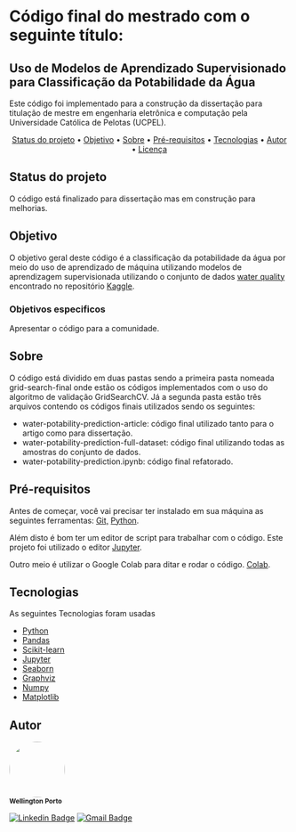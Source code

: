 <h1> Código final do mestrado com o seguinte título: </h1> 
<h2> Uso de Modelos de Aprendizado Supervisionado para Classificação da Potabilidade da Água </h2>
<p>Este código foi implementado para a construção da dissertação para titulação de mestre em engenharia eletrônica e computação pela Universidade Católica de Pelotas (UCPEL). </p>

<p align="center">
 <a href="#status">Status do projeto</a> •
 <a href="#objetivo">Objetivo</a> •
 <a href="#sobre">Sobre</a> • 
 <a href="#prerequisitos">Pré-requisitos</a> • 
 <a href="#tecnologias">Tecnologias</a> • 
 <a href="#autor">Autor</a> • 
 <a href="#autor">Licença</a>
</p>

<h2 id='status'>Status do projeto</h2>
<p>O código está finalizado para dissertação mas em construção para melhorias.</p>

<h2 id='objetivo'>Objetivo</h2>
<p>O objetivo geral deste código é a classificação da potabilidade da água por meio do uso de aprendizado de máquina utilizando modelos de aprendizagem supervisionada utilizando o conjunto de dados <a href="https://www.kaggle.com/datasets/adityakadiwal/water-potability">water quality</a> encontrado no repositório <a href="https://www.kaggle.com/">Kaggle</a>.</p>
<h3>Objetivos especificos</h3>
<p>Apresentar o código para a comunidade.</p>

<h2 id='sobre'>Sobre</h2>
<p>O código está dividido em duas pastas sendo a primeira pasta nomeada grid-search-final onde estão os códigos implementados com o uso do algoritmo de validação GridSearchCV. Já a segunda pasta estão três arquivos contendo os códigos finais utilizados sendo os seguintes: </p>
<ul>
  <li>water-potability-prediction-article: código final utilizado tanto para o artigo como para dissertação.</li>
  <li>water-potability-prediction-full-dataset: código final utilizando todas as amostras do conjunto de dados. </li>
  <li>water-potability-prediction.ipynb: código final refatorado.</li>
</ul>

<h2 id='prerequisitos'>Pré-requisitos</h2>
<p> Antes de começar, você vai precisar ter instalado em sua máquina as seguintes ferramentas:
<a href="www.github.com">Git,</a> <a href="https://www.python.org/">Python</a>.
</p>

<p>Além disto é bom ter um editor de script para trabalhar com o código. Este projeto foi utilizado o editor 
<a href="https://jupyter.org/">Jupyter</a>.</p>

<p>Outro meio é utilizar o Google Colab para ditar e rodar o código.
<a href="https://colab.google/">Colab</a>.</p>


<h2>Tecnologias</h2>
<p>As seguintes Tecnologias foram usadas</p>
<ul>
<li><a href="https://www.python.org/">Python</a></li>
<li><a href="https://pandas.pydata.org/">Pandas</a></li>
<li><a href="https://scikit-learn.org/stable/">Scikit-learn</a></li>
<li><a href="https://jupyter.org/">Jupyter</a></li>
<li><a href="https://seaborn.pydata.org/">Seaborn</a></li>
<li><a href="https://www.graphviz.org/">Graphviz</a></li>
<li><a href="https://numpy.org/">Numpy</a></li>
<li><a href="https://matplotlib.org/">Matplotlib</a></li>
</ul>

<h2>Autor</h2>
<p>
 <img style="border-radius: 50%;" src="https://github.com/wellkamp.png " width="100px;" alt=""/>
 <br />
 <sub><b>Wellington Porto</b></sub></p>

[![Linkedin Badge](https://img.shields.io/badge/-Wellington-blue?style=flat-square&logo=Linkedin&logoColor=white&link=https://www.linkedin.com/in/wellington-weikamp-porto-8a00b295/)](https://www.linkedin.com/in/wellington-weikamp-porto-8a00b295/) 
[![Gmail Badge](https://img.shields.io/badge/-wellkamp@gmail.com-c14438?style=flat-square&logo=Gmail&logoColor=white&link=mailto:wellkamp@gmail.com)](mailto:wellkamp@gmail.com)
